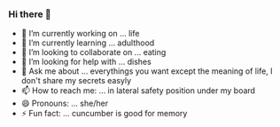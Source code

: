 ### Hi there 👋
- 🔭 I’m currently working on ... life
- 🌱 I’m currently learning ... adulthood
- 👯 I’m looking to collaborate on ... eating
- 🤔 I’m looking for help with ... dishes
- 💬 Ask me about ... everythings you want except the meaning of life, I don't share my secrets easyly
- 📫 How to reach me: ... in lateral safety position under my board
- 😄 Pronouns: ... she/her
- ⚡ Fun fact: ... cuncumber is good for memory
<!--
**Jeanne-Bsb/Jeanne-Bsb** is a ✨ _special_ ✨ repository because its `README.md` (this file) appears on your GitHub profile.

Here are some ideas to get you started:

- 🔭 I’m currently working on ... life
- 🌱 I’m currently learning ... adulthood
- 👯 I’m looking to collaborate on ... eating
- 🤔 I’m looking for help with ... dishes
- 💬 Ask me about ... everythings you want except the meaning of life, I don't share my secrets easyly
- 📫 How to reach me: ... in lateral safety position under my board
- 😄 Pronouns: ... she/her
- ⚡ Fun fact: ... cuncumber is good for memory
-->
